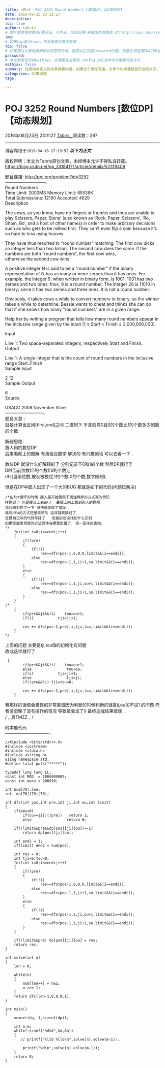 ```yaml
---
title: <原>#  POJ 3252 Round Numbers [数位DP]【动态规划】
date: 2016-08-25 23:11:27
description:
toc: true
author: tabris
# 图片推荐使用图床(腾讯云、七牛云、又拍云等)来做图片的路径.如:http://xxx.com/xxx.jpg
img: 
# 如果top值为true，则会是首页推荐文章
top: false
# 如果要对文章设置阅读验证密码的话，就可以在设置password的值，该值必须是用SHA256加密后的密码，防止被他人识破
password: 
# 本文章是否开启mathjax，且需要在主题的_config.yml文件中也需要开启才行
mathjax: false
summary: 这是你自定义的文章摘要内容，如果这个属性有值，文章卡片摘要就显示这段文字，否则程序会自动截取文章的部分内容作为摘要
categories: OJ算法题
tags:

---
```





#  POJ 3252 Round Numbers [数位DP]【动态规划】

2016年08月25日 23:11:27  [ Tabris_ ](https://me.csdn.net/qq_33184171) 阅读数：297


--- 
 博客爬取于`2019-04-18 17:19:52`
***以下为正文***

版权声明：本文为Tabris原创文章，未经博主允许不得私自转载。
https://blog.csdn.net/qq_33184171/article/details/52319408

题目连接: [ http://poj.org/problem?id=3252 ](http://poj.org/problem?id=3252)  
—————————–.  
Round Numbers  
Time Limit: 2000MS Memory Limit: 65536K  
Total Submissions: 12190 Accepted: 4629  
Description

The cows, as you know, have no fingers or thumbs and thus are unable to play
Scissors, Paper, Stone’ (also known as ‘Rock, Paper, Scissors’, ‘Ro, Sham,
Bo’, and a host of other names) in order to make arbitrary decisions such as
who gets to be milked first. They can’t even flip a coin because it’s so hard
to toss using hooves.

They have thus resorted to “round number” matching. The first cow picks an
integer less than two billion. The second cow does the same. If the numbers
are both “round numbers”, the first cow wins,  
otherwise the second cow wins.

A positive integer N is said to be a “round number” if the binary
representation of N has as many or more zeroes than it has ones. For example,
the integer 9, when written in binary form, is 1001. 1001 has two zeroes and
two ones; thus, 9 is a round number. The integer 26 is 11010 in binary; since
it has two zeroes and three ones, it is not a round number.

Obviously, it takes cows a while to convert numbers to binary, so the winner
takes a while to determine. Bessie wants to cheat and thinks she can do that
if she knows how many “round numbers” are in a given range.

Help her by writing a program that tells how many round numbers appear in the
inclusive range given by the input (1 ≤ Start < Finish ≤ 2,000,000,000).

Input

Line 1: Two space-separated integers, respectively Start and Finish.  
Output

Line 1: A single integer that is the count of round numbers in the inclusive
range Start..Finish  
Sample Input

2 12  
Sample Output

6  
Source

USACO 2006 November Silver  
—————————.  
题目大意 :  
就是计算出区间[first,end]之间 二进制下 不含前导0且0的个数比1的个数多少的数的个数

解题思路:  
跟人用的数位DP  
后来看网上的题解 有用组合数学 解决的 有兴趣的话 可以去看一下 .

数位DP 就没什么好解释的了 分别记录下0和1的个数 然后DP就行了  
DP[当前位数][1的个数][0的个数];;;  
dfs(当前位数,被没被放过,1的个数,0的个数,数字限制);

但是在DP中鄙人出现了一个大的BUG 那就是如下的代码(问题已解决)

    
    
    /*在for循环的时候 鄙人最开始使用下面注释掉的方式写的代码  
    样例过了 但是提交上去WA了  最后上网上找到别人的题解  
    找代码对拍了一下 很快就发现了错误  
    最后dfs的方式还是枚举的 这样就直接过了  
    还是自己写的代码写挂了   但最后也没找到什么区别   
    如果您能发现我的方法具体在哪里出错了  请一定评论告知。
    */
        for(int i=0;i<=endi;i++)
        {
            if(!pre)
            {
                if(!i)
                    res+=dfs(pos-1,0,0,0,limit&&(i==endi));
                else
                    res+=dfs(pos-1,1,ji+1,ou,limit&&(i==endi));
            }
            else
            {
                if(!i)
                    res+=dfs(pos-1,1,ji,ou+1,limit&&(i==endi));
                else
                    res+=dfs(pos-1,1,ji+1,ou,limit&&(i==endi));
            }
        }
    /*
        {
            if(pre&&ji&&!i)    tou=ou+1;
            if(i)           tji=ji+1;
    
            res += dfs(pos-1,pre||i,tji,tou,limit&&(i==endi));
        }
    */

上面的问题 主要是tji,tou值的初始化有问题  
改成这样就行了

    
    
     {
            if(pre&&ji&&!i)    tou=ou+1;
            else                tou=ou;
            if(i)           tji=ji+1;
            else                tji=ji;
            if(!pre&&!i) tji=tou=0;
    
            res += dfs(pos-1,pre||i,tji,tou,limit&&(i==endi));
        }

我那样的话值会错误的非常离谱因为判断的时候判断的就是ji,ou加不加1 的问题 而我渣忽略了没有操作的情况 导致值变成了0 最终造成结果错误 ..  
/ _ 真TMZZ _ /

附本题代码  
——————————-.

    
    
    //#include <bits/stdc++.h>
    #include <iostream>
    #include <stdio.h>
    #include <string.h>
    using namespace std;
    #define lalal puts("*****");
    
    typedef long long LL;
    const int MOD  = 1000000007;
    const int maxn = 200010;
    
    int num[70],len;
    int  dp[70][70][70];
    
    int dfs(int pos,int pre,int ji,int ou,int limit)
    {
        if(pos<0)
            if(ou>=ji||(!pre))   return 1;
            else                return 0;
    
        if(!limit&&pre&&dp[pos][ji][ou]!=-1)
            return dp[pos][ji][ou];
    
        int endi = 1;
        if(limit) endi = num[pos];
    
        int res = 0;
        int tji=0,tou=0;
        for(int i=0;i<=endi;i++)
        {
            if(!pre)
            {
                if(!i)
                    res+=dfs(pos-1,0,0,0,limit&&(i==endi));
                else
                    res+=dfs(pos-1,1,ji+1,ou,limit&&(i==endi));
            }
            else
            {
                if(!i)
                    res+=dfs(pos-1,1,ji,ou+1,limit&&(i==endi));
                else
                    res+=dfs(pos-1,1,ji+1,ou,limit&&(i==endi));
            }
        }
    
        if(!limit&&pre) dp[pos][ji][ou] = res;
        return res;
    }
    
    int solve(int n)
    {
        len = 0;
    
        while(n)
        {
            num[len++] = n&1;
            n >>= 1;
        }
        return dfs(len-1,0,0,0,1);
    }
    
    int main()
    {
        memset(dp,-1,sizeof(dp));
    
        int n,m;
        while(~scanf("%d%d",&m,&n))
        {
           // printf("%lld %lld\n",solve(n),solve(m-1));
    
            printf("%d\n",solve(n)-solve(m-1));
        }
        return 0;
    }
    

